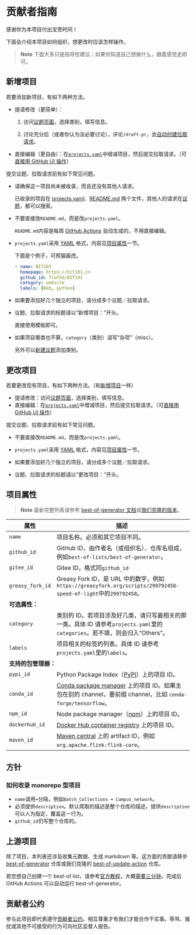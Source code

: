 <!-- markdownlint-disable MD024 -->
# 贡献者指南

感谢你为本项目付出宝贵时间！

下面会介绍本项目如何组织，想更改时应该怎样操作。

> **Note** 下面大多只是指导性建议；如果你知道自己想做什么，跟着感觉走即可。

## 新增项目

若要添加新项目，有如下两种方法。

- 提请修改（更简单）：

  1. 访问[议题页面](https://github.com/YDX-2147483647/best-of-bits/issues/new/choose)，选择类别，填写信息。

  2. 讨论充分后（或者你认为没必要讨论），评论`/draft-pr`，会[自动创建拉取请求](.github/workflows/add-project.yml)。

- 直接编辑（更自由）：在[`projects.yaml`](https://github.com/YDX-2147483647/best-of-bits/edit/main/projects.yaml)中增减项目，然后提交拉取请求。（可[直接用 GitHub UI 操作](https://github.com/YDX-2147483647/best-of-bits/edit/main/projects.yaml)）

提交议题、拉取请求前有如下常见问题。

- 请确保这一项目尚未被收录，而且还没有其他人请求。

    已收录的项目在 [projects.yaml](https://github.com/YDX-2147483647/best-of-bits/blob/main/projects.yaml)、[README.md](https://github.com/YDX-2147483647/best-of-bits/blob/main/README.md) 两个文件，其他人的请求在[议题](https://github.com/YDX-2147483647/best-of-bits/issues?q=is%3Aopen+label%3Aadd-project)，都可以搜索。

- 不要直接改`README.md`，而是改`projects.yaml`。

    `README.md`内容是每周 [GitHub Actions](https://github.com/YDX-2147483647/best-of-bits/actions/workflows/update-best-of-list.yml) 自动生成的，不用直接编辑。

- `projects.yaml`采用 [YAML](https://quickref.me/yaml) 格式，内容见[项目属性](#项目属性)一节。

    下面是个例子，可照猫画虎。

    ```yaml
    - name: BIT101
      homepage: https://bit101.cn
      github_id: flwfdd/BIT101
      category: website
      labels: [Web, python]
    ```

- 如果要添加好几个独立的项目，请分成多个议题／拉取请求。

- 议题、拉取请求的标题请以“新增项目：”开头。

    直接使用模板即可。

- 如果项目哪类也不算，`category`（类别）请写“杂项”（misc）。

    另外可以[新建议题](https://github.com/YDX-2147483647/best-of-bits/issues/new/choose)添加类别。

## 更改项目

若要更改现有项目，有如下两种方法。（和[新增项目](#新增项目)一样）

- 提请修改：访问[议题页面](https://github.com/YDX-2147483647/best-of-bits/issues/new/choose)，选择类别，填写信息。
- 直接编辑：在[`projects.yaml`](https://github.com/YDX-2147483647/best-of-bits/edit/main/projects.yaml)中增减项目，然后提交拉取请求。（可[直接用 GitHub UI 操作](https://github.com/YDX-2147483647/best-of-bits/edit/main/projects.yaml)）

提交议题、拉取请求前有如下常见问题。

- 不要直接改`README.md`，而是改`projects.yaml`。

- `projects.yaml`采用 [YAML](https://quickref.me/yaml) 格式，内容见[项目属性](#项目属性)一节。

- 如果要添加好几个独立的项目，请分成多个议题／拉取请求。

- 议题、拉取请求的标题请以“更改项目：”开头。

## 项目属性

> **Note**
> 最新完整列表请参考 [best-of-generator 文档](https://github.com/best-of-lists/best-of-generator#project-properties)或[我们克隆的版本](https://github.com/YDX-2147483647/best-of-generator/tree/best-of-bits)。

<table>
    <thead>
        <tr>
            <th>属性</th>
            <th>描述</th>
        </tr>
    </thead>
    <tbody>
        <tr>
            <td><code>name</code></td>
            <td>项目名称。必须和其它项目不同。</td>
        </tr>
        <tr>
            <td><code>github_id</code></td>
            <td>GitHub ID，由作者名（或组织名）、仓库名组成，例如<code>best-of-lists/best-of-generator</code>。</td>
        </tr>
        <tr>
            <td><code>gitee_id</code></td>
            <td>Gitee ID，格式同<code>github_id</code></td>
        </tr>
        <tr>
            <td><code>greasy_fork_id</code></td>
            <td>Greasy Fork ID，是 URL 中的数字，例如<code>https://greasyfork.org/scripts/299792458-speed-of-light</code>中的<code>299792458</code>。</td>
        </tr>
        <tr>
            <td colspan="2"><strong>可选属性：</strong></td>
        </tr>
        <tr>
            <td><code>category</code></td>
            <td>类别的 ID。若项目涉及好几类，请只写最相关的那一类。具体 ID
                请参考<code>projects.yaml</code>里的<code>categories</code>。若不填，则会归入“Others”。</td>
        </tr>
        <tr>
            <td><code>labels</code></td>
            <td>项目相关的标签的列表。具体 ID
                请参考<code>projects.yaml</code>里的<code>labels</code>。</td>
        </tr>
        <tr>
            <td colspan="2"><strong>支持的包管理器：</strong></td>
        </tr>
        <tr>
            <td><code>pypi_id</code></td>
            <td>Python Package Index（<a href="https://pypi.org">PyPI</a>）上的项目 ID。</td>
        </tr>
        <tr>
            <td><code>conda_id</code></td>
            <td><a href="https://anaconda.org">Conda package manager</a> 上的项目 ID。如果主包在别的 channel，要前缀 channel，比如 <code>conda-forge/tensorflow</code>。</td>
        </tr>
        <tr>
            <td><code>npm_id</code></td>
            <td>Node package manager（<a href="https://www.npmjs.com">npm</a>）上的项目 ID。</td>
        </tr>
        <tr>
            <td><code>dockerhub_id</code></td>
            <td><a href="https://hub.docker.com">Docker Hub container registry</a> 上的项目 ID。</td>
        </tr>
        <tr>
            <td><code>maven_id</code></td>
            <td><a href="https://mvnrepository.com">Maven central</a> 上的 artifact ID，例如<code>org.apache.flink:flink-core</code>。</td>
        </tr>
    </tbody>
</table>

## 方针

### 如何收录 monorepo 型项目

- `name`请用` ➡️ `分隔，例如`Batch_Collections ➡️ Campus_network`。
- 必须提供`description`。默认爬取的描述是整个仓库的描述，提供`description`可以人为指定，覆盖这一行为。
- `github_id`仍写整个仓库的。

## 上游项目

除了项目，本列表还涉及收集元数据、生成 markdown 等。这方面的贡献请移步 [best-of-generator](https://github.com/best-of-lists/best-of-generator) 仓库或我们克隆的 [best-of-update-action](https://github.com/YDX-2147483647/best-of-update-action/tree/ascii-description) 仓库。

若您想自己创建一个 best-of list，请参考[官方教程](https://github.com/best-of-lists/best-of/blob/main/create-best-of-list.md)，大概[需要三分钟](https://xkcd.com/2767/)。完成后 GitHub Actions 可以自动运行 best-of-generator。

## 贡献者公约

参与此项目即代表遵守[贡献者公约](https://github.com/YDX-2147483647/best-of-bits/blob/main/.github/CODE_OF_CONDUCT.md)。相互尊重才有我们才能合作干实事。辱骂、骚扰或其他不可接受的行为可向社区监督人报告。
